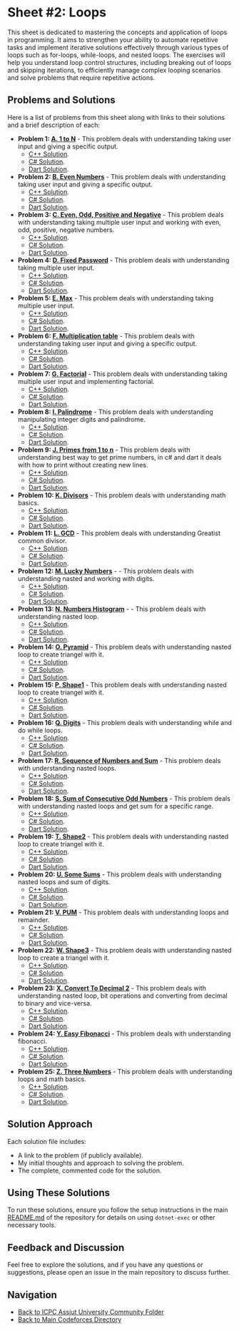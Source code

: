 # Sheet #2: Loops

This sheet is dedicated to mastering the concepts and application of loops in programming. It aims to strengthen your ability to automate repetitive tasks and implement iterative solutions effectively through various types of loops such as for-loops, while-loops, and nested loops. The exercises will help you understand loop control structures, including breaking out of loops and skipping iterations, to efficiently manage complex looping scenarios and solve problems that require repetitive actions.

## Problems and Solutions

Here is a list of problems from this sheet along with links to their solutions and a brief description of each:

- **Problem 1: [A. 1 to N](./A.%201%20to%20N/)** - This problem deals with understanding taking user input and giving a specific output.
    - [C++ Solution](./A.%201%20to%20N/main.cpp).
    - [C# Solution](./A.%201%20to%20N/main.cs).
    - [Dart Solution](./A.%201%20to%20N/main.dart).
- **Problem 2: [B. Even Numbers](./B.%20Even%20Numbers/)** - This problem deals with understanding taking user input and giving a specific output.
    - [C++ Solution](./B.%20Even%20Numbers/main.cpp).
    - [C# Solution](./B.%20Even%20Numbers/main.cs).
    - [Dart Solution](./B.%20Even%20Numbers/main.dart).
- **Problem 3: [C. Even, Odd, Positive and Negative](./C.%20Even,%20Odd,%20Positive%20and%20Negative/)** - This problem deals with understanding taking multiple user input and working with even, odd, positive, negative numbers.
    - [C++ Solution](./C.%20Even,%20Odd,%20Positive%20and%20Negative/main.cpp).
    - [C# Solution](./C.%20Even,%20Odd,%20Positive%20and%20Negative/main.cs).
    - [Dart Solution](./C.%20Even,%20Odd,%20Positive%20and%20Negative/main.dart).
- **Problem 4: [D. Fixed Password](./D.%20Fixed%20Password/)** - This problem deals with understanding taking multiple user input.
    - [C++ Solution](./D.%20Fixed%20Password/main.cpp).
    - [C# Solution](./D.%20Fixed%20Password/main.cs).
    - [Dart Solution](./D.%20Fixed%20Password/main.dart).
- **Problem 5: [E. Max](./E.%20Max/)** - This problem deals with understanding taking multiple user input.
    - [C++ Solution](./E.%20Max/main.cpp).
    - [C# Solution](./E.%20Max/main.cs).
    - [Dart Solution](./E.%20Max/main.dart).
- **Problem 6: [F. Multiplication table](./F.%20Multiplication%20table/)** - This problem deals with understanding taking user input and giving a specific output.
    - [C++ Solution](./F.%20Multiplication%20table/main.cpp).
    - [C# Solution](./F.%20Multiplication%20table/main.cs).
    - [Dart Solution](./F.%20Multiplication%20table/main.dart).
- **Problem 7: [G. Factorial](./G.%20Factorial/)** - This problem deals with understanding taking multiple user input and implementing factorial.
    - [C++ Solution](./G.%20Factorial/main.cpp).
    - [C# Solution](./G.%20Factorial/main.cs).
    - [Dart Solution](./G.%20Factorial/main.dart).
- **Problem 8: [I. Palindrome](./I.%20Palindrome/)** - This problem deals with understanding manipulating integer digits and palindrome.
    - [C++ Solution](./I.%20Palindrome/main.cpp).
    - [C# Solution](./I.%20Palindrome/main.cs).
    - [Dart Solution](./I.%20Palindrome/main.dart).
- **Problem 9: [J. Primes from 1 to n](./J.%20Primes%20from%201%20to%20n/)** - This problem deals with understanding best way to get prime numbers, in c# and dart it deals with how to print without creating new lines.
    - [C++ Solution](./J.%20Primes%20from%201%20to%20n/main.cpp).
    - [C# Solution](./J.%20Primes%20from%201%20to%20n/main.cs).
    - [Dart Solution](./J.%20Primes%20from%201%20to%20n/main.dart).
- **Problem 10: [K. Divisors](./K.%20Divisors/)** - This problem deals with understanding math basics.
    - [C++ Solution](./K.%20Divisors/main.cpp).
    - [C# Solution](./K.%20Divisors/main.cs).
    - [Dart Solution](./K.%20Divisors/main.dart).
- **Problem 11: [L. GCD](./L.%20GCD/)** - This problem deals with understanding Greatist common divisor.
    - [C++ Solution](./L.%20GCD/main.cpp).
    - [C# Solution](./L.%20GCD/main.cs).
    - [Dart Solution](./L.%20GCD/main.dart).
- **Problem 12: [M. Lucky Numbers](./M.%20Lucky%20Numbers/)** -  - This problem deals with understanding nasted and working with digits.
    - [C++ Solution](./M.%20Lucky%20Numbers/main.cpp).
    - [C# Solution](./M.%20Lucky%20Numbers/main.cs).
    - [Dart Solution](./M.%20Lucky%20Numbers/main.dart).
- **Problem 13: [N. Numbers Histogram](./N.%20Numbers%20Histogram/)** -  - This problem deals with understanding nasted loop.
    - [C++ Solution](./N.%20Numbers%20Histogram/main.cpp).
    - [C# Solution](./N.%20Numbers%20Histogram/main.cs).
    - [Dart Solution](./N.%20Numbers%20Histogram/main.dart).
- **Problem 14: [O. Pyramid](./O.%20Pyramid/)** - This problem deals with understanding nasted loop to create triangel with it.
    - [C++ Solution](./O.%20Pyramid/main.cpp).
    - [C# Solution](./O.%20Pyramid/main.cs).
    - [Dart Solution](./O.%20Pyramid/main.dart).
- **Problem 15: [P. Shape1](./P.%20Shape1/)** - This problem deals with understanding nasted loop to create triangel with it.
    - [C++ Solution](./P.%20Shape1/main.cpp).
    - [C# Solution](./P.%20Shape1/main.cs).
    - [Dart Solution](./P.%20Shape1/main.dart).
- **Problem 16: [Q. Digits](./Q.%20Digits/)** - This problem deals with understanding while and do while loops.
    - [C++ Solution](./Q.%20Digits/main.cpp).
    - [C# Solution](./Q.%20Digits/main.cs).
    - [Dart Solution](./Q.%20Digits/main.dart).
- **Problem 17: [R. Sequence of Numbers and Sum](./R.%20Sequence%20of%20Numbers%20and%20Sum/)** - This problem deals with understanding nasted loops.
    - [C++ Solution](./R.%20Sequence%20of%20Numbers%20and%20Sum/main.cpp).
    - [C# Solution](./R.%20Sequence%20of%20Numbers%20and%20Sum/main.cs).
    - [Dart Solution](./R.%20Sequence%20of%20Numbers%20and%20Sum/main.dart).
- **Problem 18: [S. Sum of Consecutive Odd Numbers](./S.%20Sum%20of%20Consecutive%20Odd%20Numbers/)** - This problem deals with understanding nasted loops and get sum for a specific range.
    - [C++ Solution](./S.%20Sum%20of%20Consecutive%20Odd%20Numbers/main.cpp).
    - [C# Solution](./S.%20Sum%20of%20Consecutive%20Odd%20Numbers/main.cs).
    - [Dart Solution](./S.%20Sum%20of%20Consecutive%20Odd%20Numbers/main.dart).
- **Problem 19: [T. Shape2](./T.%20Shape2/)** - This problem deals with understanding nasted loop to create triangel with it.
    - [C++ Solution](./T.%20Shape2/main.cpp).
    - [C# Solution](./T.%20Shape2/main.cs).
    - [Dart Solution](./T.%20Shape2/main.dart).
- **Problem 20: [U. Some Sums](./U.%20Some%20Sums/)** - This problem deals with understanding nasted loops and sum of digits.
    - [C++ Solution](./U.%20Some%20Sums/main.cpp).
    - [C# Solution](./U.%20Some%20Sums/main.cs).
    - [Dart Solution](./U.%20Some%20Sums/main.dart).
- **Problem 21: [V. PUM](./V.%20PUM/)** - This problem deals with understanding loops and remainder.
    - [C++ Solution](./V.%20PUM/main.cpp).
    - [C# Solution](./V.%20PUM/main.cs).
    - [Dart Solution](./V.%20PUM/main.dart).
- **Problem 22: [W. Shape3](./W%20Shape3/)** - This problem deals with understanding nasted loop to create a triangel with it.
    - [C++ Solution](./W%20Shape3/main.cpp).
    - [C# Solution](./W%20Shape3/main.cs).
    - [Dart Solution](./W%20Shape3/main.dart).
- **Problem 23: [X. Convert To Decimal 2](./X.%20Convert%20To%20Decimal%202/)** - This problem deals with understanding nasted loop, bit operations and converting from decimal to binary and vice-versa.
    - [C++ Solution](./X.%20Convert%20To%20Decimal%202/main.cpp).
    - [C# Solution](./X.%20Convert%20To%20Decimal%202/main.cs).
    - [Dart Solution](./X.%20Convert%20To%20Decimal%202/main.dart).
- **Problem 24: [Y. Easy Fibonacci](./Y.%20Easy%20Fibonacci/)** - This problem deals with understanding fibonacci.
    - [C++ Solution](./Y.%20Easy%20Fibonacci/main.cpp).
    - [C# Solution](./Y.%20Easy%20Fibonacci/main.cs).
    - [Dart Solution](./Y.%20Easy%20Fibonacci/main.dart).
- **Problem 25: [Z. Three Numbers](./Z.%20Three%20Numbers/)** - This problem deals with understanding loops and math basics.
    - [C++ Solution](./Z.%20Three%20Numbers/main.cpp).
    - [C# Solution](./Z.%20Three%20Numbers/main.cs).
    - [Dart Solution](./Z.%20Three%20Numbers/main.dart).

## Solution Approach

Each solution file includes:
- A link to the problem (if publicly available).
- My initial thoughts and approach to solving the problem.
- The complete, commented code for the solution.

## Using These Solutions

To run these solutions, ensure you follow the setup instructions in the main [README.md](/README.md) of the repository for details on using `dotnet-exec` or other necessary tools.

## Feedback and Discussion

Feel free to explore the solutions, and if you have any questions or suggestions, please open an issue in the main repository to discuss further.

## Navigation

- [Back to ICPC Assiut University Community Folder](../)
- [Back to Main Codeforces Directory](../../)
